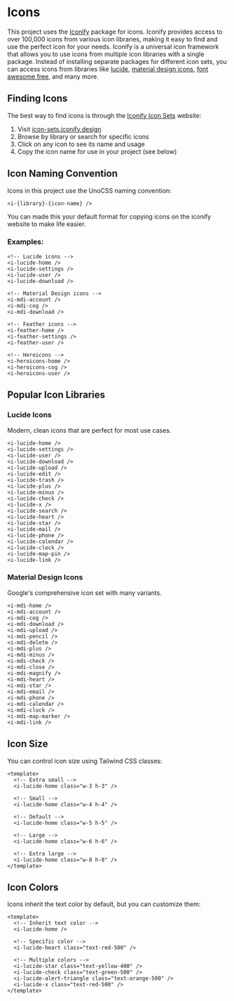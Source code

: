 # Icons

This project uses the [Iconify](https://iconify.design/) package for icons.
Iconify provides access to over 100,000 icons from various icon libraries,
making it easy to find and use the perfect icon for your needs. Iconify is a
universal icon framework that allows you to use icons from multiple icon
libraries with a single package. Instead of installing separate packages for
different icon sets, you can access icons from libraries like
[lucide](https://lucide.dev/),
[material design icons](https://fonts.google.com/icons),
[font awesome free](https://fontawesome.com/), and many more.

## Finding Icons

The best way to find icons is through the
[Iconify Icon Sets](https://icon-sets.iconify.design/) website:

1. Visit [icon-sets.iconify.design](https://icon-sets.iconify.design/)
2. Browse by library or search for specific icons
3. Click on any icon to see its name and usage
4. Copy the icon name for use in your project (see below)

## Icon Naming Convention

Icons in this project use the UnoCSS naming convention:

```
<i-{library}-{icon-name} />
```

You can made this your default format for copying icons on the iconify website
to make life easier.

### Examples:

```vue
<!-- Lucide icons -->
<i-lucide-home />
<i-lucide-settings />
<i-lucide-user />
<i-lucide-download />

<!-- Material Design icons -->
<i-mdi-account />
<i-mdi-cog />
<i-mdi-download />

<!-- Feather icons -->
<i-feather-home />
<i-feather-settings />
<i-feather-user />

<!-- Heroicons -->
<i-heroicons-home />
<i-heroicons-cog />
<i-heroicons-user />
```

<i-lucide-home />
<i-lucide-settings />
<i-lucide-user />
<i-lucide-download />

<!-- Material Design icons -->
<i-mdi-account />
<i-mdi-cog />
<i-mdi-download />

<!-- Feather icons -->
<i-feather-home />
<i-feather-settings />
<i-feather-user />

<!-- Heroicons -->
<i-heroicons-home />
<i-heroicons-cog />
<i-heroicons-user />

## Popular Icon Libraries

### Lucide Icons

Modern, clean icons that are perfect for most use cases.

```vue
<i-lucide-home />
<i-lucide-settings />
<i-lucide-user />
<i-lucide-download />
<i-lucide-upload />
<i-lucide-edit />
<i-lucide-trash />
<i-lucide-plus />
<i-lucide-minus />
<i-lucide-check />
<i-lucide-x />
<i-lucide-search />
<i-lucide-heart />
<i-lucide-star />
<i-lucide-mail />
<i-lucide-phone />
<i-lucide-calendar />
<i-lucide-clock />
<i-lucide-map-pin />
<i-lucide-link />
```

<i-lucide-home />
<i-lucide-settings />
<i-lucide-user />
<i-lucide-download />
<i-lucide-upload />
<i-lucide-edit />
<i-lucide-trash />
<i-lucide-plus />
<i-lucide-minus />
<i-lucide-check />
<i-lucide-x />
<i-lucide-search />
<i-lucide-heart />
<i-lucide-star />
<i-lucide-mail />
<i-lucide-phone />
<i-lucide-calendar />
<i-lucide-clock />
<i-lucide-map-pin />
<i-lucide-link />

### Material Design Icons

Google's comprehensive icon set with many variants.

```vue
<i-mdi-home />
<i-mdi-account />
<i-mdi-cog />
<i-mdi-download />
<i-mdi-upload />
<i-mdi-pencil />
<i-mdi-delete />
<i-mdi-plus />
<i-mdi-minus />
<i-mdi-check />
<i-mdi-close />
<i-mdi-magnify />
<i-mdi-heart />
<i-mdi-star />
<i-mdi-email />
<i-mdi-phone />
<i-mdi-calendar />
<i-mdi-clock />
<i-mdi-map-marker />
<i-mdi-link />
```

<i-mdi-home />
<i-mdi-account />
<i-mdi-cog />
<i-mdi-download />
<i-mdi-upload />
<i-mdi-pencil />
<i-mdi-delete />
<i-mdi-plus />
<i-mdi-minus />
<i-mdi-check />
<i-mdi-close />
<i-mdi-magnify />
<i-mdi-heart />
<i-mdi-star />
<i-mdi-email />
<i-mdi-phone />
<i-mdi-calendar />
<i-mdi-clock />
<i-mdi-map-marker />
<i-mdi-link />

## Icon Size

You can control icon size using Tailwind CSS classes:

```vue
<template>
  <!-- Extra small -->
  <i-lucide-home class="w-3 h-3" />

  <!-- Small -->
  <i-lucide-home class="w-4 h-4" />

  <!-- Default -->
  <i-lucide-home class="w-5 h-5" />

  <!-- Large -->
  <i-lucide-home class="w-6 h-6" />

  <!-- Extra large -->
  <i-lucide-home class="w-8 h-8" />
</template>
```

  <!-- Extra small -->
  <i-lucide-home class="w-3 h-3" />

  <!-- Small -->
  <i-lucide-home class="w-4 h-4" />

  <!-- Default -->
  <i-lucide-home class="w-5 h-5" />

  <!-- Large -->
  <i-lucide-home class="w-6 h-6" />

  <!-- Extra large -->
  <i-lucide-home class="w-8 h-8" />

## Icon Colors

Icons inherit the text color by default, but you can customize them:

```vue
<template>
  <!-- Inherit text color -->
  <i-lucide-home />

  <!-- Specific color -->
  <i-lucide-heart class="text-red-500" />

  <!-- Multiple colors -->
  <i-lucide-star class="text-yellow-400" />
  <i-lucide-check class="text-green-500" />
  <i-lucide-alert-triangle class="text-orange-500" />
  <i-lucide-x class="text-red-500" />
</template>
```

  <i-lucide-home />

  <!-- Specific color -->
  <i-lucide-heart class="text-red-500" />

  <!-- Multiple colors -->
  <i-lucide-star class="text-yellow-400" />
  <i-lucide-check class="text-green-500" />
  <i-lucide-alert-triangle class="text-orange-500" />
  <i-lucide-x class="text-red-500" />
